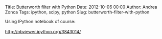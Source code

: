 Title: Butterworth filter with Python
Date: 2012-10-06 00:00
Author: Andrea Zonca
Tags: ipython, scipy, python
Slug: butterworth-filter-with-python

<p>
 Using IPython notebook of course:
 <br/>
 <br/>
 <a href="http://nbviewer.ipython.org/3843014/">
  http://nbviewer.ipython.org/3843014/
 </a>
</p>